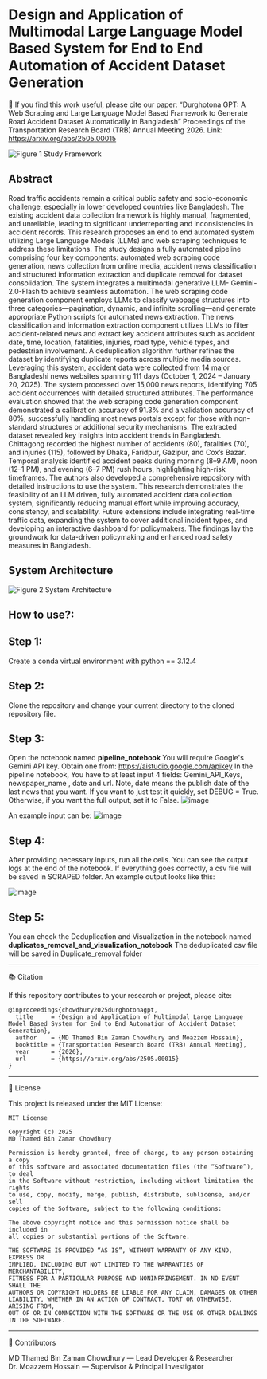 # Design and Application of Multimodal Large Language Model Based System for End to End Automation of Accident Dataset Generation

📄 If you find this work useful, please cite our paper:
“Durghotona GPT: A Web Scraping and Large Language Model Based Framework
to Generate Road Accident Dataset Automatically in Bangladesh”
Proceedings of the Transportation Research Board (TRB) Annual Meeting
2026. 
Link: https://arxiv.org/abs/2505.00015

![Figure 1 Study Framework](https://github.com/user-attachments/assets/49503650-9ce0-4473-94e0-b78aca904282)

## Abstract
Road traffic accidents remain a critical public safety and socio-economic challenge, especially in lower developed countries like Bangladesh. The existing accident data collection framework is highly manual, fragmented, and unreliable, leading to significant underreporting and inconsistencies in accident records. This research proposes an end to end automated system utilizing Large Language Models (LLMs) and web scraping techniques to address these limitations. The study designs a fully automated pipeline comprising four key components: automated web scraping code generation, news collection from online media, accident news classification and structured information extraction and duplicate removal for dataset consolidation. The system integrates a multimodal generative LLM- Gemini-2.0-Flash to achieve seamless automation. The web scraping code generation component employs LLMs to classify webpage structures into three categories—pagination, dynamic, and infinite scrolling—and generate appropriate Python scripts for automated news extraction. The news classification and information extraction component utilizes LLMs to filter accident-related news and extract key accident attributes such as accident date, time, location, fatalities, injuries, road type, vehicle types, and pedestrian involvement. A deduplication algorithm further refines the dataset by identifying duplicate reports across multiple media sources. Leveraging this system, accident data were collected from 14 major Bangladeshi news websites spanning 111 days (October 1, 2024 – January 20, 2025). The system processed over 15,000 news reports, identifying 705 accident occurrences with detailed structured attributes. The performance evaluation showed that the web scraping code generation component demonstrated a calibration accuracy of 91.3% and a validation accuracy of 80%, successfully handling most news portals except for those with non-standard structures or additional security mechanisms. The extracted dataset revealed key insights into accident trends in Bangladesh. Chittagong recorded the highest number of accidents (80), fatalities (70), and injuries (115), followed by Dhaka, Faridpur, Gazipur, and Cox’s Bazar. Temporal analysis identified accident peaks during morning (8–9 AM), noon (12–1 PM), and evening (6–7 PM) rush hours, highlighting high-risk timeframes. The authors also developed a comprehensive repository with detailed instructions to use the system. This research demonstrates the feasibility of an LLM driven, fully automated accident data collection system, significantly reducing manual effort while improving accuracy, consistency, and scalability. Future extensions include integrating real-time traffic data, expanding the system to cover additional incident types, and developing an interactive dashboard for policymakers. The findings lay the groundwork for data-driven policymaking and enhanced road safety measures in Bangladesh.

## System Architecture
![Figure 2 System Architecture](https://github.com/user-attachments/assets/7067281b-89c6-441b-9dba-dbe4ed2a44db)

## How to use?:

## Step 1: 
Create a conda virtual environment with python == 3.12.4
## Step 2:
Clone the repository and change your current directory to the cloned repository file. 
## Step 3:
Open the notebook named **pipeline_notebook**
You will require Google's Gemini API key. Obtain one from: https://aistudio.google.com/apikey 
In the pipeline notebook, You have to at least input 4 fields: Gemini_API_Keys, newspaper_name , date and url. Note, date means the publish date of the last news that you want.
If you want to just test it quickly, set DEBUG = True. Otherwise, if you want the full output, set it to False. 
![image](https://github.com/user-attachments/assets/a359c0c1-23a6-48f2-b01e-a0c744d5cfb4)


An example input can be:
![image](https://github.com/user-attachments/assets/675d2637-306c-4961-ab89-b9b8cd897d16)


## Step 4:
After providing necessary inputs, run all the cells. You can see the output logs at the end of the notebook. If everything goes correctly, a csv file will be saved in SCRAPED folder. An example output looks like this:

![image](https://github.com/user-attachments/assets/a158e496-05c4-4b6d-9f00-4afee0671643)

## Step 5:
You can check the Deduplication and Visualization in the notebook named **duplicates_removal_and_visualization_notebook**
The deduplicated csv file will be saved in Duplicate_removal folder

------------------------------------------------------------------------

📚 Citation

If this repository contributes to your research or project, please cite:

    @inproceedings{chowdhury2025durghotonagpt,
      title     = {Design and Application of Multimodal Large Language Model Based System for End to End Automation of Accident Dataset Generation},
      author    = {MD Thamed Bin Zaman Chowdhury and Moazzem Hossain},
      booktitle = {Transportation Research Board (TRB) Annual Meeting},
      year      = {2026},
      url       = {https://arxiv.org/abs/2505.00015}
    }

------------------------------------------------------------------------

🪪 License

This project is released under the MIT License:

    MIT License

    Copyright (c) 2025 
    MD Thamed Bin Zaman Chowdhury

    Permission is hereby granted, free of charge, to any person obtaining a copy
    of this software and associated documentation files (the “Software”), to deal
    in the Software without restriction, including without limitation the rights
    to use, copy, modify, merge, publish, distribute, sublicense, and/or sell
    copies of the Software, subject to the following conditions:

    The above copyright notice and this permission notice shall be included in
    all copies or substantial portions of the Software.

    THE SOFTWARE IS PROVIDED “AS IS”, WITHOUT WARRANTY OF ANY KIND, EXPRESS OR
    IMPLIED, INCLUDING BUT NOT LIMITED TO THE WARRANTIES OF MERCHANTABILITY,
    FITNESS FOR A PARTICULAR PURPOSE AND NONINFRINGEMENT. IN NO EVENT SHALL THE
    AUTHORS OR COPYRIGHT HOLDERS BE LIABLE FOR ANY CLAIM, DAMAGES OR OTHER
    LIABILITY, WHETHER IN AN ACTION OF CONTRACT, TORT OR OTHERWISE, ARISING FROM,
    OUT OF OR IN CONNECTION WITH THE SOFTWARE OR THE USE OR OTHER DEALINGS IN THE SOFTWARE.

------------------------------------------------------------------------

🧩 Contributors

MD Thamed Bin Zaman Chowdhury — Lead Developer & Researcher
Dr. Moazzem Hossain — Supervisor & Principal Investigator


